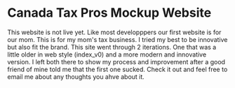 # Canada Tax Pros Mockup Website
This website is not live yet. Like most developppers our first website is for our mom. This is for my mom's tax business. I tried my best to be innovative but also fit the brand. This site went through 2 iterations. One that was a little older in web style (index_v0) and a more modern and innovative version. I left both there to show my process and improvement after a good friend of mine told me that the first one sucked. Check it out and feel free to email me about any thoughts you ahve about it.